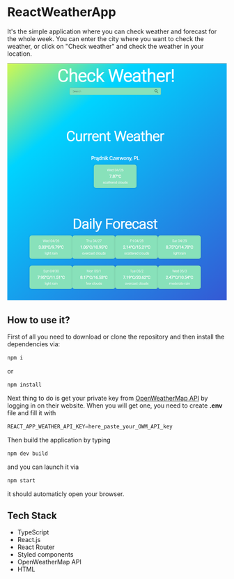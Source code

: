 # ReactWeatherApp

It's the simple application where you can check weather and forecast for the whole week.
You can enter the city where you want to check the weather, or click on "Check weather" and check the weather in your location.

![](assets/WeatherApp.png)

## How to use it?

First of all you need to download or clone the repository and then install the dependencies via:

```bash
npm i
```

or

```bash
npm install
```

Next thing to do is get your private key from [OpenWeatherMap API](https://openweathermap.org/api) by logging in on their website.
When you will get one, you need to create **.env** file and fill it with

```python
REACT_APP_WEATHER_API_KEY=here_paste_your_OWM_API_key
```

Then build the application by typing

```bash
npm dev build
```

and you can launch it via

```bash
npm start
```

it should automaticly open your browser.

## Tech Stack

- TypeScript
- React.js
- React Router
- Styled components
- OpenWeatherMap API
- HTML
